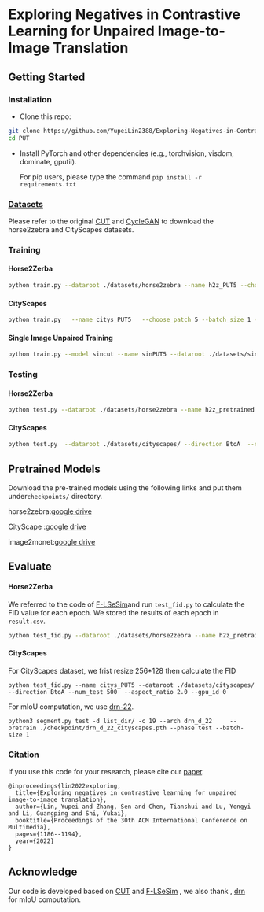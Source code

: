 # Exploring Negatives in Contrastive Learning for Unpaired Image-to-Image Translation



## Getting Started

### Installation

- Clone this repo:

```bash
git clone https://github.com/YupeiLin2388/Exploring-Negatives-in-Contrastive-Learning-for-Unpaired-Image-to-Image-Translation PUT
cd PUT
```

- Install PyTorch and other dependencies (e.g., torchvision, visdom, dominate, gputil).

  For pip users, please type the command `pip install -r requirements.txt`

### [Datasets](https://github.com/taesungp/contrastive-unpaired-translation/blob/master/docs/datasets.md)

Please refer to the original [CUT](https://github.com/taesungp/contrastive-unpaired-translation) and [CycleGAN](https://github.com/junyanz/pytorch-CycleGAN-and-pix2pix) to download the horse2zebra and CityScapes datasets.

### Training

#### Horse2Zerba

```bash
python train.py --dataroot ./datasets/horse2zebra --name h2z_PUT5 --choose_patch 5 --batch_size 1 --gpu_id 0
```

#### CityScapes

```bash
python train.py   --name citys_PUT5   --choose_patch 5 --batch_size 1 --dataroot ./datasets/cityscapes/ --direction BtoA --gpu_id 0
```

####  Single Image Unpaired Training

```bash
python train.py --model sincut --name sinPUT5 --dataroot ./datasets/single_image_monet_etretat --choose_patch 5
```

### Testing

#### Horse2Zerba

```bash
python test.py --dataroot ./datasets/horse2zebra --name h2z_pretrained 
```

#### CityScapes

```bash
python test.py  --dataroot ./datasets/cityscapes/ --direction BtoA  --name CityScapes_pretrained 
```

## Pretrained Models

Download the pre-trained models using the following links and put them under`checkpoints/` directory.

horse2zebra:[google drive](https://drive.google.com/drive/folders/1WHlLcdwyoaYvXiHl-yOd6zZb-ja854_V?usp=sharing)

CityScape :[google drive](https://drive.google.com/drive/folders/1HYNhX4SbrqtC8Cv6kgl71hbIeKrz_ozO?usp=sharing)

image2monet:[google drive](https://drive.google.com/drive/folders/1xQ17DKW6faNXvksd87UGoLsYYeN3PAGV?usp=sharing)

## Evaluate

#### Horse2Zerba

We referred to the code of [F-LSeSim](https://github.com/lyndonzheng/F-LSeSim)and run `test_fid.py`  to calculate the FID value for each epoch. We stored the results of each epoch in `result.csv`.

```bash
python test_fid.py --dataroot ./datasets/horse2zebra --name h2z_pretrained --num_test 500   --gpu_id 0
```

#### CityScapes

For CityScapes dataset, we frist resize 256*128 then calculate the  FID

```
python test_fid.py --name citys_PUT5 --dataroot ./datasets/cityscapes/ --direction BtoA --num_test 500  --aspect_ratio 2.0 --gpu_id 0
```

For mIoU computation, we use [drn-22](https://github.com/fyu/drn).

```
python3 segment.py test -d list_dir/ -c 19 --arch drn_d_22     --pretrain ./checkpoint/drn_d_22_cityscapes.pth --phase test --batch-size 1
```

### Citation

If you use this code for your research, please cite our [paper](https://arxiv.org/abs/2204.11018).

```
@inproceedings{lin2022exploring,
  title={Exploring negatives in contrastive learning for unpaired image-to-image translation},
  author={Lin, Yupei and Zhang, Sen and Chen, Tianshui and Lu, Yongyi and Li, Guangping and Shi, Yukai},
  booktitle={Proceedings of the 30th ACM International Conference on Multimedia},
  pages={1186--1194},
  year={2022}
}
```

## Acknowledge

Our code is developed based on [CUT](https://github.com/taesungp/contrastive-unpaired-translation) and   [F-LSeSim](https://github.com/lyndonzheng/F-LSeSim) , we also thank , [drn](https://github.com/fyu/drn) for mIoU computation.
